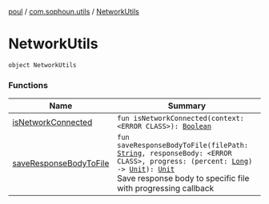 [poul](../../index.md) / [com.sophoun.utils](../index.md) / [NetworkUtils](./index.md)

# NetworkUtils

`object NetworkUtils`

### Functions

| Name | Summary |
|---|---|
| [isNetworkConnected](is-network-connected.md) | `fun isNetworkConnected(context: <ERROR CLASS>): `[`Boolean`](https://kotlinlang.org/api/latest/jvm/stdlib/kotlin/-boolean/index.html) |
| [saveResponseBodyToFile](save-response-body-to-file.md) | `fun saveResponseBodyToFile(filePath: `[`String`](https://kotlinlang.org/api/latest/jvm/stdlib/kotlin/-string/index.html)`, responseBody: <ERROR CLASS>, progress: (percent: `[`Long`](https://kotlinlang.org/api/latest/jvm/stdlib/kotlin/-long/index.html)`) -> `[`Unit`](https://kotlinlang.org/api/latest/jvm/stdlib/kotlin/-unit/index.html)`): `[`Unit`](https://kotlinlang.org/api/latest/jvm/stdlib/kotlin/-unit/index.html)<br>Save response body to specific file with progressing callback |
